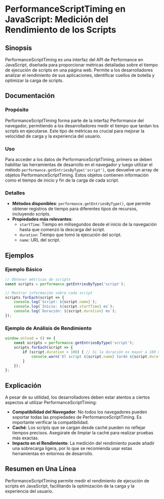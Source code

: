<!--
Meta Description: # PerformanceScriptTiming en JavaScript: Medición del Rendimiento de los Scripts ## Sinopsis PerformanceScriptTiming es una interfaz del API de Perfor...
Meta Keywords: script, scripts, del, performancescripttiming, los
-->

# PerformanceScriptTiming en JavaScript: Medición del Rendimiento de los Scripts

## Sinopsis
PerformanceScriptTiming es una interfaz del API de Performance en JavaScript, diseñada para proporcionar métricas detalladas sobre el tiempo de ejecución de scripts en una página web. Permite a los desarrolladores analizar el rendimiento de sus aplicaciones, identificar cuellos de botella y optimizar la carga de scripts.

## Documentación
### Propósito
PerformanceScriptTiming forma parte de la interfaz Performance del navegador, permitiendo a los desarrolladores medir el tiempo que tardan los scripts en ejecutarse. Este tipo de métricas es crucial para mejorar la velocidad de carga y la experiencia del usuario.

### Uso
Para acceder a los datos de PerformanceScriptTiming, primero se deben habilitar las herramientas de desarrollo en el navegador y luego utilizar el método `performance.getEntriesByType('script')`, que devuelve un array de objetos PerformanceScriptTiming. Estos objetos contienen información como el tiempo de inicio y fin de la carga de cada script.

### Detalles
- **Métodos disponibles**: `performance.getEntriesByType()`, que permite obtener registros de tiempo para diferentes tipos de recursos, incluyendo scripts.
- **Propiedades más relevantes**:
  - `startTime`: Tiempo en milisegundos desde el inicio de la navegación hasta que comenzó la descarga del script.
  - `duration`: Tiempo que tomó la ejecución del script.
  - `name`: URL del script.

## Ejemplos
### Ejemplo Básico
```javascript
// Obtener métricas de scripts
const scripts = performance.getEntriesByType('script');

// Mostrar información sobre cada script
scripts.forEach(script => {
    console.log(`Script: ${script.name}`);
    console.log(`Inicio: ${script.startTime} ms`);
    console.log(`Duración: ${script.duration} ms`);
});
```

### Ejemplo de Análisis de Rendimiento
```javascript
window.onload = () => {
    const scripts = performance.getEntriesByType('script');
    scripts.forEach(script => {
        if (script.duration > 100) { // Si la duración es mayor a 100 ms
            console.warn(`El script ${script.name} tardó ${script.duration} ms en ejecutarse.`);
        }
    });
};
```

## Explicación
A pesar de su utilidad, los desarrolladores deben estar atentos a ciertos aspectos al utilizar PerformanceScriptTiming:
- **Compatibilidad del Navegador**: No todos los navegadores pueden soportar todas las propiedades de PerformanceScriptTiming. Es importante verificar la compatibilidad.
- **Caché**: Los scripts que se cargan desde caché pueden no reflejar tiempos precisos. Asegúrate de limpiar la caché para realizar pruebas más exactas.
- **Impacto en el Rendimiento**: La medición del rendimiento puede añadir una sobrecarga ligera, por lo que se recomienda usar estas herramientas en entornos de desarrollo.

## Resumen en Una Línea
PerformanceScriptTiming permite medir el rendimiento de ejecución de scripts en JavaScript, facilitando la optimización de la carga y la experiencia del usuario.